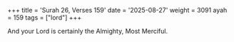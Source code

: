 +++
title = 'Surah 26, Verses 159'
date = '2025-08-27'
weight = 3091
ayah = 159
tags = ["lord"]
+++

And your Lord is certainly the Almighty, Most Merciful.